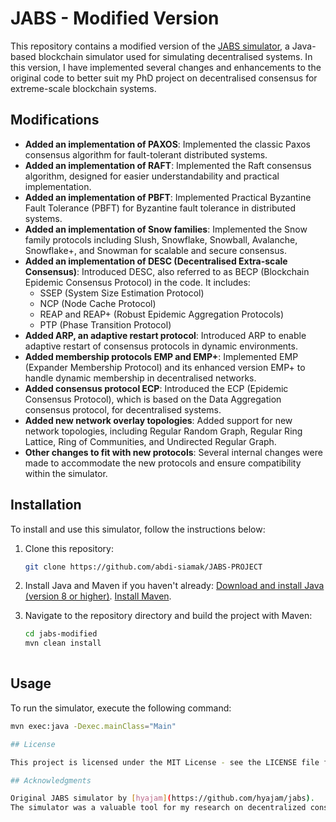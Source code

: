 # JABS - Modified Version

This repository contains a modified version of the [JABS simulator](https://github.com/hyajam/jabs), a Java-based blockchain simulator used for simulating decentralised systems. In this version, I have implemented several changes and enhancements to the original code to better suit my PhD project on decentralised consensus for extreme-scale blockchain systems.

## Modifications

- **Added an implementation of PAXOS**: Implemented the classic Paxos consensus algorithm for fault-tolerant distributed systems.
- **Added an implementation of RAFT**: Implemented the Raft consensus algorithm, designed for easier understandability and practical implementation.
- **Added an implementation of PBFT**: Implemented Practical Byzantine Fault Tolerance (PBFT) for Byzantine fault tolerance in distributed systems.
- **Added an implementation of Snow families**: Implemented the Snow family protocols including Slush, Snowflake, Snowball, Avalanche, Snowflake+, and Snowman for scalable and secure consensus.
- **Added an implementation of DESC (Decentralised Extra-scale Consensus)**: Introduced DESC, also referred to as BECP (Blockchain Epidemic Consensus Protocol) in the code. It includes:
  - SSEP (System Size Estimation Protocol)
  - NCP (Node Cache Protocol)
  - REAP and REAP+ (Robust Epidemic Aggregation Protocols)
  - PTP (Phase Transition Protocol)
- **Added ARP, an adaptive restart protocol**: Introduced ARP to enable adaptive restart of consensus protocols in dynamic environments.
- **Added membership protocols EMP and EMP+**: Implemented EMP (Expander Membership Protocol) and its enhanced version EMP+ to handle dynamic membership in decentralised networks.
- **Added consensus protocol ECP**: Introduced the ECP (Epidemic Consensus Protocol), which is based on the Data Aggregation consensus protocol, for decentralised systems.
- **Added new network overlay topologies**: Added support for new network topologies, including Regular Random Graph, Regular Ring Lattice, Ring of Communities, and Undirected Regular Graph.
- **Other changes to fit with new protocols**: Several internal changes were made to accommodate the new protocols and ensure compatibility within the simulator.

## Installation

To install and use this simulator, follow the instructions below:

1. Clone this repository:
   ```bash
   git clone https://github.com/abdi-siamak/JABS-PROJECT

2. Install Java and Maven if you haven't already:
   [Download and install Java (version 8 or higher)](https://www.oracle.com/java/technologies/javase-jdk11-downloads.html).
   [Install Maven](https://maven.apache.org/install.html).

3. Navigate to the repository directory and build the project with Maven:
   ```bash
   cd jabs-modified
   mvn clean install
  
## Usage

To run the simulator, execute the following command:
   ```bash
   mvn exec:java -Dexec.mainClass="Main"

## License

This project is licensed under the MIT License - see the LICENSE file for details.

## Acknowledgments

Original JABS simulator by [hyajam](https://github.com/hyajam/jabs).
The simulator was a valuable tool for my research on decentralized consensus for blockchain systems.

